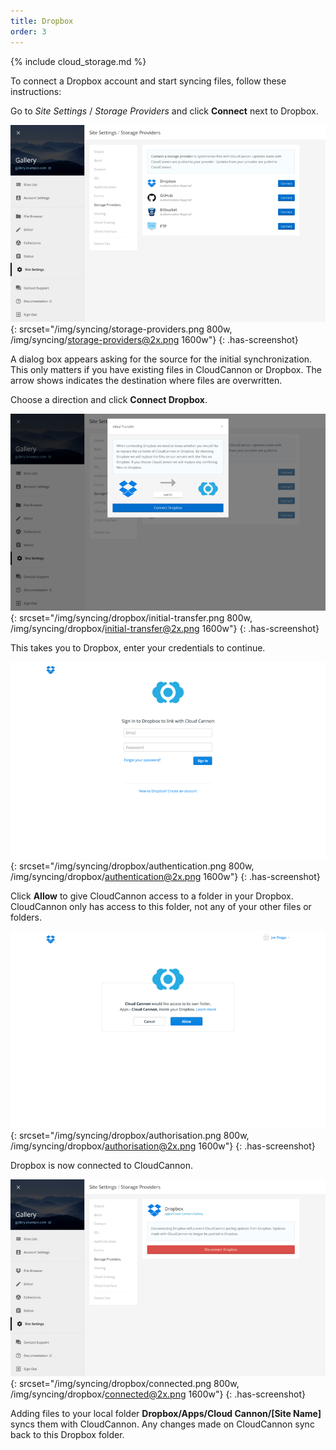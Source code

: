```yaml
---
title: Dropbox
order: 3
---
```

{% include cloud_storage.md %}

To connect a Dropbox account and start syncing files, follow these instructions:

Go to *Site Settings* / *Storage Providers* and click **Connect** next to Dropbox.

![Storage Providers interface](/img/syncing/storage-providers.png){: srcset="/img/syncing/storage-providers.png 800w, /img/syncing/storage-providers@2x.png 1600w"}
{: .has-screenshot}

A dialog box appears asking for the source for the initial synchronization. This only matters if you have existing files in CloudCannon or Dropbox. The arrow shows indicates the destination where files are overwritten.

Choose a direction and click **Connect Dropbox**.

![Dropbox Initial transfer selection](/img/syncing/dropbox/initial-transfer.png){: srcset="/img/syncing/dropbox/initial-transfer.png 800w, /img/syncing/dropbox/initial-transfer@2x.png 1600w"}
{: .has-screenshot}

This takes you to Dropbox, enter your credentials to continue.

![Dropbox authentication](/img/syncing/dropbox/authentication.png){: srcset="/img/syncing/dropbox/authentication.png 800w, /img/syncing/dropbox/authentication@2x.png 1600w"}
{: .has-screenshot}

Click **Allow** to give CloudCannon access to a folder in your Dropbox. CloudCannon only has access to this folder, not any of your other files or folders.

![Dropbox authorisation](/img/syncing/dropbox/authorisation.png){: srcset="/img/syncing/dropbox/authorisation.png 800w, /img/syncing/dropbox/authorisation@2x.png 1600w"}
{: .has-screenshot}

Dropbox is now connected to CloudCannon.

![Storage Providers interface with Dropbox connected](/img/syncing/dropbox/connected.png){: srcset="/img/syncing/dropbox/connected.png 800w, /img/syncing/dropbox/connected@2x.png 1600w"}
{: .has-screenshot}

Adding files to your local folder **Dropbox/Apps/Cloud Cannon/[Site Name]** syncs them with CloudCannon. Any changes made on CloudCannon sync back to this Dropbox folder.
